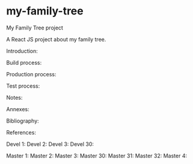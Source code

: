 # my-family-tree
My Family Tree project

A React JS project about my family tree.

Introduction:

Build process:

Production process:

Test process:

Notes:

Annexes:

Bibliography:

References:

Devel 1:
Devel 2:
Devel 3:
Devel 30:

Master 1:
Master 2:
Master 3:
Master 30:
Master 31:
Master 32:
Master 4: